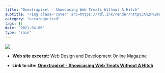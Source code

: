 ```yaml
---
title: "Onextrapixel - Showcasing Web Treats Without A Hitch"
subtitle: "<img class='cover' src=https://rdl.ink/render/http%3A%2F%2Fwww.onextrapixel.com>"
category: "uncategorized"
tags: []
date: "2021-04-06"
type: "rain"
---
```

<img class="cover" src=https://rdl.ink/render/http%3A%2F%2Fwww.onextrapixel.com>



* **Web site excerpt:** Web Design and Development Online Magazine

* **Link to site:** **[Onextrapixel - Showcasing Web Treats Without A Hitch](http://www.onextrapixel.com)**